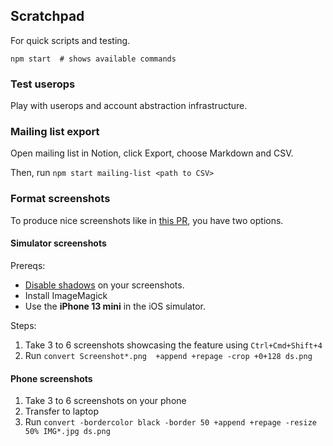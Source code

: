 ## Scratchpad

For quick scripts and testing.

```
npm start  # shows available commands
```

### Test userops

Play with userops and account abstraction infrastructure.

### Mailing list export

Open mailing list in Notion, click Export, choose Markdown and CSV.

Then, run `npm start mailing-list <path to CSV>`

### Format screenshots

To produce nice screenshots like in [this PR](https://github.com/daimo-eth/daimo/pull/50), you have two options.

#### Simulator screenshots

Prereqs:

- [Disable shadows](https://macpaw.com/how-to/remove-mac-screenshot-shadow) on your screenshots.
- Install ImageMagick
- Use the **iPhone 13 mini** in the iOS simulator.

Steps:

1. Take 3 to 6 screenshots showcasing the feature using `Ctrl+Cmd+Shift+4`
2. Run `convert Screenshot*.png  +append +repage -crop +0+128 ds.png`

#### Phone screenshots

1. Take 3 to 6 screenshots on your phone
2. Transfer to laptop
3. Run `convert -bordercolor black -border 50 +append +repage -resize 50% IMG*.jpg ds.png`
